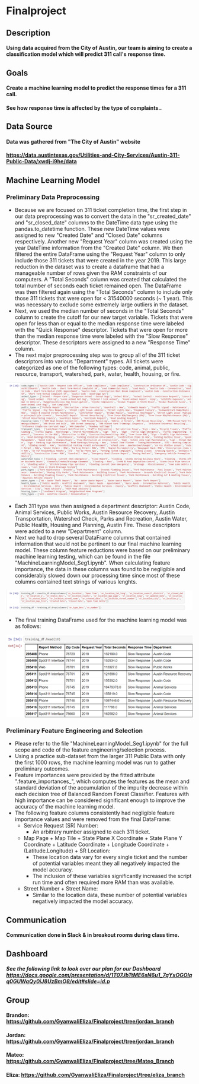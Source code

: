 # Finalproject

## Description
#### Using data acquired from the City of Austin, our team is aiming to create a classification model which will predict 311 call's response time. 

## Goals
#### Create a machine learning model to predict the response times for a 311 call.
#### See how response time is affected by the type of complaints..

## Data Source
#### Data was gathered from "The City of Austin" website
#### https://data.austintexas.gov/Utilities-and-City-Services/Austin-311-Public-Data/xwdj-i9he/data

## Machine Learning Model
### Preliminary Data Preprocessing
- Because we are focused on 311 ticket completion time, the first step in our data preprocessing was to convert the data in the "sr_created_date" and "sr_closed_date" columns to the DateTime data type using the pandas.to_datetime function. These new DateTime values were assigned to new "Created Date" and "Closed Date" columns respectively. Another new "Request Year" column was created using the year DateTime information from the "Created Date" column. We then filtered the entire DataFrame using the "Request Year" column to only include those 311 tickets that were created in the year 2019. This large reduction in the dataset was to create a dataframe that had a manageable number of rows given the RAM constraints of our computers. A "Total Seconds" column was created that calculated the total number of seconds each ticket remained open. The DataFrame was then filtered again using the "Total Seconds" column to include only those 311 tickets that were open for < 31540000 seconds (~ 1 year). This was necessary to exclude some extremely large outliers in the dataset. 
- Next, we used the median number of seconds in the "Total Seconds" column to create the cutoff for our new target variable. Tickets that were open for less than or equal to the median response time were labeled with the "Quick Response" descriptor. Tickets that were open for more than the median response time were labeled with the "Slow Response" descriptor. These descriptors were assigned to a new "Response Time" column. 
- The next major preprocessing step was to group all of the 311 ticket descriptors into various "Department" types. All tickets were categorized as one of the following types: code, animal, public, resource, transport, watershed, park, water, health, housing, or fire.

![Image of 311 Types](https://github.com/GyanwaliEliza/Finalproject/blob/main/311_types.png)

- Each 311 type was then assigned a department descriptor: Austin Code, Animal Services, Public Works, Austin Resource Recovery, Austin Transportation, Watershed Check, Parks and Recreation, Austin Water, Public Health, Housing and Planning, Austin Fire. These descriptors were added to a new "Department" column. 
- Next we had to drop several DataFrame columns that contained information that would not be pertinent to our final machine learning model. These column feature reductions were based on our preliminary machine learning testing, which can be found in the file "MachineLearningModel_Seg1.ipynb". When calculating feature importance, the data in these columns was found to be negligible and considerably slowed down our processing time since most of these columns contained text strings of various lenghts. 

![Image of 311 Drop Columns](https://github.com/GyanwaliEliza/Finalproject/blob/main/311_Drop_Columns.png)

- The final training DataFrame used for the machine learning model was as follows:

![Image of 311 Final Dataframe](https://github.com/GyanwaliEliza/Finalproject/blob/main/311_Final_Dataframe.png)

### Preliminary Feature Engineering and Selection
- Please refer to the file "MachineLearningModel_Seg1.ipynb" for the full scope and code of the feature engineering/selection process. 
- Using a practice sub-dataset from the larger 311 Public Data with only the first 1000 rows, the machine learning model was run to gather preliminary outcomes. 
- Feature importances were provided by the fitted attribute ".feature_importances_", which computes the features as the mean and standard deviation of the accumulation of the impurity decrease within each decision tree of Balanced Random Forest Classifier. Features with high importance can be considered significant enough to improve the accuracy of the machine learning model. 
- The following feature columns consistently had negligible feature importance values and were removed from the final DataFrame:
  - Service Request (SR) Number: 
    - An arbitrary number assigned to each 311 ticket.
  - Map Page + Map Tile + State Plane X Coordinate + State Plane Y Coordinate + Latitude Coordinate + Longitude Coordinate + (Latitude.Longitude) + SR Location: 
    - These location data vary for every single ticket and the number of potential variables meant they all negatively impacted the model accuracy. 
    - The inclusion of these variables significantly increased the script run time and often required more RAM than was available.
  - Street Number + Street Name:
    - Similar to the location data, these number of potential variables negatively impacted the model accuracy. 

## Communication
#### Communication done in Slack & in breakout rooms during class time. 

## Dashboard

##### See the following link to look over our plan for our Dashboard https://docs.google.com/presentation/d/1T07JbTtME6sN6u1_7qYxOGOlqq0GUWqQy0iJ8UzBmO8/edit#slide=id.p

## Group
#### Brandon: https://github.com/GyanwaliEliza/Finalproject/tree/jordan_branch
#### Jordan: https://github.com/GyanwaliEliza/Finalproject/tree/jordan_branch
#### Mateo: https://github.com/GyanwaliEliza/Finalproject/tree/Mateo_Branch
#### Eliza: https://github.com/GyanwaliEliza/Finalproject/tree/eliza_branch
